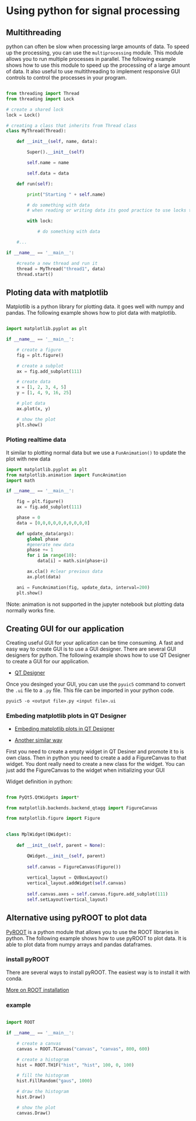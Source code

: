 # Using python for signal processing

## Multithreading

python can often be slow when processing large amounts of data. To speed up the processing, you can use the `multiprocessing` module. This module allows you to run multiple processes in parallel. The following example shows how to use this module to speed up the processing of a large amount of data. It also useful to use multithreading to implement responsive GUI controls to control the processes in your program.

```python

from threading import Thread
from threading import Lock

# create a shared lock
lock = Lock()

# creating a class that inherits from Thread class
class MyThread(Thread):

    def __init__(self, name, data):

        Super().__init__(self)

        self.name = name

        self.data = data

    def run(self):

        print("Starting " + self.name)

        # do something with data
        # when reading or writing data its good practice to use locks to prevent data corruption when entering and exiting the critical section

        with lock:

            # do something with data

    #...

if __name__ == '__main__':

    #create a new thread and run it
    thread = MyThread("thread1", data)
    thread.start()

```

## Ploting data with matplotlib

Matplotlib is a python library for plotting data. it goes well with numpy and pandas. The following example shows how to plot data with matplotlib.

```python

import matplotlib.pyplot as plt

if __name__ == '__main__':

    # create a figure
    fig = plt.figure()

    # create a subplot
    ax = fig.add_subplot(111)

    # create data
    x = [1, 2, 3, 4, 5]
    y = [1, 4, 9, 16, 25]

    # plot data
    ax.plot(x, y)

    # show the plot
    plt.show()

```
### Ploting realtime data

It similar to plotting normal data but we use a `FunAnimation()` to update the plot with new data

```python
import matplotlib.pyplot as plt
from matplotlib.animation import FuncAnimation
import math

if __name__ == '__main__':

    fig = plt.figure()
    ax = fig.add_subplot(111)

    phase = 0
    data = [0,0,0,0,0,0,0,0,0,0]

    def update_data(args):
        global phase
        #generate new data
        phase += 1
        for i in range(10):
            data[i] = math.sin(phase+i)

        ax.cla() #clear previous data
        ax.plot(data)

    ani = FuncAnimation(fig, update_data, interval=200)
    plt.show()
```

!Note: animation is not supported in the jupyter notebook but plotting data normally works fine.

## Creating GUI for our application

Creating useful GUI for your aplication can be time consuming. A fast and easy way to create GUI is to use a GUI designer. There are several GUI designers for python. The following example shows how to use QT Designer to create a GUI for our application.

- [QT Designer](https://realpython.com/qt-designer-python/#getting-started-with-qt-designer)

Once you desinged your GUI, you can use the `pyuic5` command to convert the `.ui` file to a `.py` file. This file can be imported in your python code.

```pyuic5 -o <output file>.py <input file>.ui```

### Embeding matplotlib plots in QT Designer

- [Embeding matplotlib plots in QT Designer](https://matplotlib.org/stable/gallery/user_interfaces/embedding_in_qt_sgskip.html)

- [Another similar way](https://yapayzekalabs.blogspot.com/2018/11/pyqt5-gui-qt-designer-matplotlib.html)

First you need to create a empty widget in QT Desiner and promote it to is own class. Then in python you need to create a add a FigureCanvas to that widget. You dont really need to create a new class for the widget. You can just add the FigureCanvas to the widget when initializing your GUI

Widget definition in python:

```python

from PyQt5.QtWidgets import*

from matplotlib.backends.backend_qtagg import FigureCanvas

from matplotlib.figure import Figure

    
class MplWidget(QWidget):
    
    def __init__(self, parent = None):

        QWidget.__init__(self, parent)
        
        self.canvas = FigureCanvas(Figure())
        
        vertical_layout = QVBoxLayout()
        vertical_layout.addWidget(self.canvas)
        
        self.canvas.axes = self.canvas.figure.add_subplot(111)
        self.setLayout(vertical_layout)

```


## Alternative using pyROOT to plot data

[PyROOT](https://root.cern/manual/python/) is a python module that allows you to use the ROOT libraries in python. The following example shows how to use pyROOT to plot data. It is able to plot data from numpy arrays and pandas dataframes.

### install pyROOT

There are several ways to install pyROOT. The easiest way is to install it with conda.

[More on ROOT installation](https://root.cern/install/)

### example

```python

import ROOT

if __name__ == '__main__':

    # create a canvas
    canvas = ROOT.TCanvas("canvas", "canvas", 800, 600)

    # create a histogram
    hist = ROOT.TH1F("hist", "hist", 100, 0, 100)

    # fill the histogram
    hist.FillRandom("gaus", 1000)

    # draw the histogram
    hist.Draw()

    # show the plot
    canvas.Draw()

```